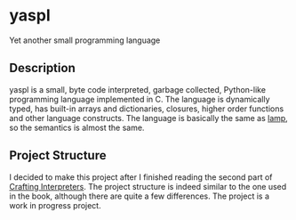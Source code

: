# yaspl
Yet another small programming language

## Description

yaspl is a small, byte code interpreted, garbage collected, Python-like programming language implemented in C.
The language is dynamically typed, has built-in arrays and dictionaries, closures, higher order functions and other language constructs. The language is basically the same as [lamp](https://github.com/fioriandrea/lamp), so the semantics is almost the same.

## Project Structure

I decided to make this project after I finished reading the second part of [Crafting Interpreters](http://www.craftinginterpreters.com/). The project structure is indeed similar to the one used in the book, although there are quite a few differences. The project is a work in progress project.
